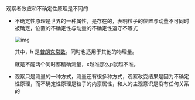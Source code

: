 观察者效应和不确定性原理是不同的

- 不确定性原理是世界的一种属性，是存在的，表明粒子的位置与动量不可同时被确定，位置的不确定性与动量的不确定性遵守不等式

   ![img](https://gss0.bdstatic.com/94o3dSag_xI4khGkpoWK1HF6hhy/baike/s%3D83/sign=f10cd996dd2a60595610ec192834fa20/9d82d158ccbf6c81200919b7b63eb13533fa40b6.jpg)

  其中，h 是[普朗克常数](https://baike.baidu.com/item/普朗克常数)。同时也适用于其他的物理量。

  就是不能两个同时都精确测量，x越准那么p就越不准。

- 观察只是测量的一种方式，测量还有很多种方式，观察改变结果是因为不确定性原理，而不确定性原理是粒子的内禀属性，和人的主观意识是没有任何关系的